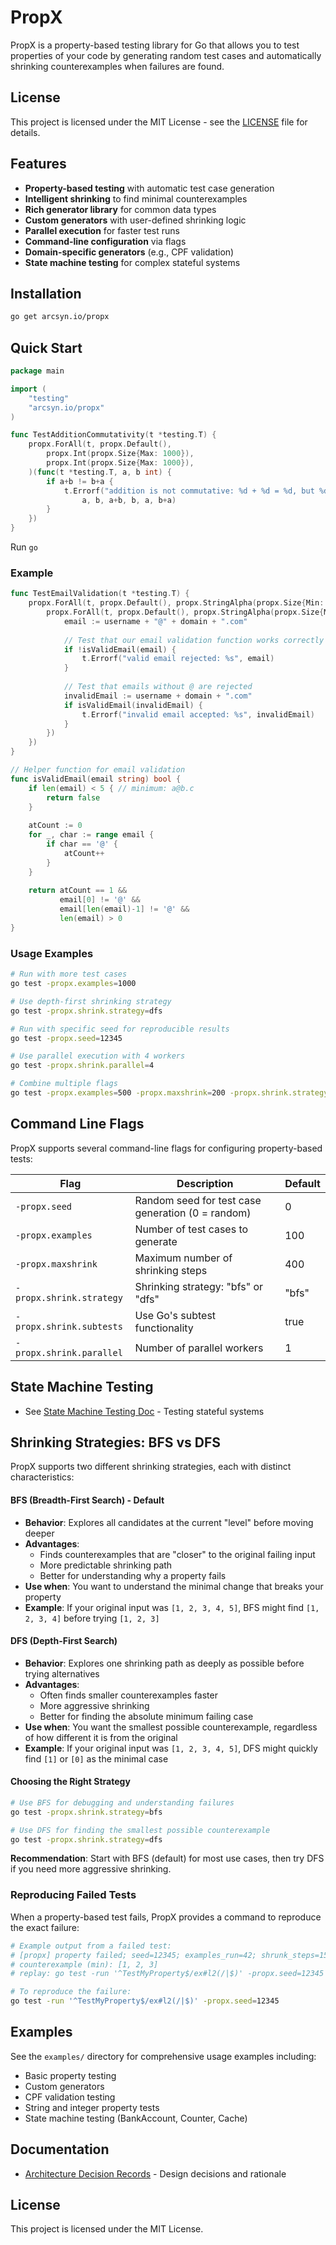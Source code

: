 # PropX

PropX is a property-based testing library for Go that allows you to test properties of your code by generating random test cases and automatically shrinking counterexamples when failures are found.

## License

This project is licensed under the MIT License - see the [LICENSE](LICENSE) file for details.

## Features

- **Property-based testing** with automatic test case generation
- **Intelligent shrinking** to find minimal counterexamples
- **Rich generator library** for common data types
- **Custom generators** with user-defined shrinking logic
- **Parallel execution** for faster test runs
- **Command-line configuration** via flags
- **Domain-specific generators** (e.g., CPF validation)
- **State machine testing** for complex stateful systems

## Installation

```bash
go get arcsyn.io/propx
```

## Quick Start

```go
package main

import (
    "testing"
    "arcsyn.io/propx"
)

func TestAdditionCommutativity(t *testing.T) {
    propx.ForAll(t, propx.Default(), 
        propx.Int(propx.Size{Max: 1000}), 
        propx.Int(propx.Size{Max: 1000}),
    )(func(t *testing.T, a, b int) {
        if a+b != b+a {
            t.Errorf("addition is not commutative: %d + %d = %d, but %d + %d = %d", 
                a, b, a+b, b, a, b+a)
        }
    })
}

```

Run `go `

### Example

```go
func TestEmailValidation(t *testing.T) {
    propx.ForAll(t, propx.Default(), propx.StringAlpha(propx.Size{Min: 1, Max: 20}))(func(t *testing.T, username string) {
        propx.ForAll(t, propx.Default(), propx.StringAlpha(propx.Size{Min: 2, Max: 10}))(func(t *testing.T, domain string) {
            email := username + "@" + domain + ".com"
            
            // Test that our email validation function works correctly
            if !isValidEmail(email) {
                t.Errorf("valid email rejected: %s", email)
            }
            
            // Test that emails without @ are rejected
            invalidEmail := username + domain + ".com"
            if isValidEmail(invalidEmail) {
                t.Errorf("invalid email accepted: %s", invalidEmail)
            }
        })
    })
}

// Helper function for email validation
func isValidEmail(email string) bool {
    if len(email) < 5 { // minimum: a@b.c
        return false
    }
    
    atCount := 0
    for _, char := range email {
        if char == '@' {
            atCount++
        }
    }
    
    return atCount == 1 && 
           email[0] != '@' && 
           email[len(email)-1] != '@' &&
           len(email) > 0
}
```

### Usage Examples

```bash
# Run with more test cases
go test -propx.examples=1000

# Use depth-first shrinking strategy
go test -propx.shrink.strategy=dfs

# Run with specific seed for reproducible results
go test -propx.seed=12345

# Use parallel execution with 4 workers
go test -propx.shrink.parallel=4

# Combine multiple flags
go test -propx.examples=500 -propx.maxshrink=200 -propx.shrink.strategy=dfs -propx.shrink.parallel=2
```

## Command Line Flags

PropX supports several command-line flags for configuring property-based tests:

| Flag | Description | Default |
|------|-------------|---------|
| `-propx.seed` | Random seed for test case generation (0 = random) | 0 |
| `-propx.examples` | Number of test cases to generate | 100 |
| `-propx.maxshrink` | Maximum number of shrinking steps | 400 |
| `-propx.shrink.strategy` | Shrinking strategy: "bfs" or "dfs" | "bfs" |
| `-propx.shrink.subtests` | Use Go's subtest functionality | true |
| `-propx.shrink.parallel` | Number of parallel workers | 1 |

## State Machine Testing
- See [State Machine Testing Doc](docs/state-machine.md) - Testing stateful systems

## Shrinking Strategies: BFS vs DFS

PropX supports two different shrinking strategies, each with distinct characteristics:

#### BFS (Breadth-First Search) - Default
- **Behavior**: Explores all candidates at the current "level" before moving deeper
- **Advantages**:
  - Finds counterexamples that are "closer" to the original failing input
  - More predictable shrinking path
  - Better for understanding why a property fails
- **Use when**: You want to understand the minimal change that breaks your property
- **Example**: If your original input was `[1, 2, 3, 4, 5]`, BFS might find `[1, 2, 3, 4]` before trying `[1, 2, 3]`

#### DFS (Depth-First Search)
- **Behavior**: Explores one shrinking path as deeply as possible before trying alternatives
- **Advantages**:
  - Often finds smaller counterexamples faster
  - More aggressive shrinking
  - Better for finding the absolute minimum failing case
- **Use when**: You want the smallest possible counterexample, regardless of how different it is from the original
- **Example**: If your original input was `[1, 2, 3, 4, 5]`, DFS might quickly find `[1]` or `[0]` as the minimal case

#### Choosing the Right Strategy

```bash
# Use BFS for debugging and understanding failures
go test -propx.shrink.strategy=bfs

# Use DFS for finding the smallest possible counterexample
go test -propx.shrink.strategy=dfs
```

**Recommendation**: Start with BFS (default) for most use cases, then try DFS if you need more aggressive shrinking.

### Reproducing Failed Tests

When a property-based test fails, PropX provides a command to reproduce the exact failure:

```bash
# Example output from a failed test:
# [propx] property failed; seed=12345; examples_run=42; shrunk_steps=15
# counterexample (min): [1, 2, 3]
# replay: go test -run '^TestMyProperty$/ex#l2(/|$)' -propx.seed=12345

# To reproduce the failure:
go test -run '^TestMyProperty$/ex#l2(/|$)' -propx.seed=12345
```

## Examples

See the `examples/` directory for comprehensive usage examples including:
- Basic property testing
- Custom generators
- CPF validation testing
- String and integer property tests
- State machine testing (BankAccount, Counter, Cache)

## Documentation

- [Architecture Decision Records](docs/adrs) - Design decisions and rationale

## License

This project is licensed under the MIT License.

